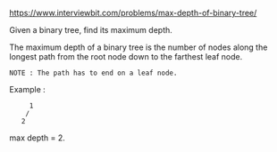 https://www.interviewbit.com/problems/max-depth-of-binary-tree/



Given a binary tree, find its maximum depth.

The maximum depth of a binary tree is the number of nodes along the longest path from the root node down to the farthest leaf node.

    NOTE : The path has to end on a leaf node. 

Example :

         1
        /
       2

max depth = 2.
